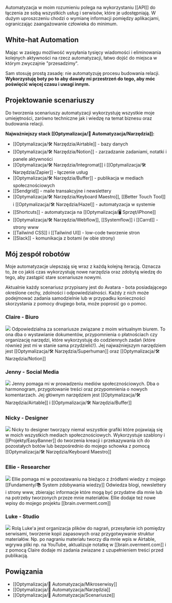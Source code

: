Automatyzacja w moim rozumieniu polega na wykorzystaniu [[API]] do łączenia ze sobą wszystkich usług i serwisów, które je udostępniają. W dużym uproszczeniu chodzi o wymianę informacji pomiędzy aplikacjami, ograniczając zaangażowanie człowieka do minimum.

## White-hat Automation
Mając w zasięgu możliwość wysyłania tysięcy wiadomości i eliminowania kolejnych aktywności na rzecz automatyzacji, łatwo dojść do miejsca w którym zwyczajnie "przesadzimy". 

Sam stosuję prostą zasadę: nie automatyzuję procesu budowania relacji. **Wykorzystuję boty po to aby dawały mi przestrzeń do tego, aby móc poświęcić więcej czasu i uwagi innym.**

## Projektowanie scenariuszy
Do tworzenia scenariuszy automatyzacji wykorzystuję wszystkie moje umiejętności, zarówno techniczne jak i wiedzę na temat biznesu oraz budowania relacji.

**Najważniejszy stack [[Optymalizacja/🤖 Automatyzacja/Narzędzia]]:** 
- [[Optymalizacja/🛠️ Narzędzia/Airtable]] - bazy danych
- [[Optymalizacja/🛠️ Narzędzia/Notion]] - zarzadzanie zadaniami, notatki i panele aktywności
- [[Optymalizacja/🛠️ Narzędzia/Integromat]] i [[Optymalizacja/🛠️ Narzędzia/Zapier]] - łączenie usług
- [[Optymalizacja/🛠️ Narzędzia/Buffer]] - publikacja w mediach społecznościowych
- [[Sendgrid]] - maile transakcyjne i newslettery
- [[Optymalizacja/🛠️ Narzędzia/Keyboard Maestro]], [[Better Touch Tool]] i [[Optymalizacja/🛠️ Narzędzia/Hazel]] - automatyzacja w systemie
- [[Shortcuts]] - automatyzacja na [[Optymalizacja/🖥️ Sprzęt/iPhone]]
- [[Optymalizacja/🛠️ Narzędzia/Webflow]], [[Systemflow]] i [[Carrd]] - strony www
- [[Tailwind CSS]] i [[Tailwind UI]] - low-code tworzenie stron
- [[Slack]] - komunikacja z botami (w obie strony)

## Mój zespół robotów
Moje automatyzacje ulepszają się wraz z każdą kolejną iteracją. Oznacza to, że co jakiś czas wykorzystuję nowe narzędzia oraz zdobytą wiedzę do tego, aby zastąpić stare scenariusze nowymi.

Aktualnie każdy scenariusz przypisany jest do Avatara - bota posiadającego określone cechy, zdolności i odpowiedzialności. Każdy z nich może podejmować zadania samodzielnie lub w przypadku konieczności skorzystania z pomocy drugiego bota, może poprosić go o pomoc. 



### Claire - Biuro
![](https://space.overment.com/g15SCJixXvzEcGXz1Fi7/Claire-Office.png)
Odpowiedzialna za scenariusze związane z moim wirtualnym biurem. To ona dba o wystawianie dokumentów, przypomnienia o płatnościach czy organizację narzędzi, które wykorzystuję do codziennych zadań (które również jest mi w stanie sama przydzielić!). Jej najważniejszym narzędziem jest [[Optymalizacja/🛠️ Narzędzia/Superhuman]] oraz [[Optymalizacja/🛠️ Narzędzia/Notion]]

### Jenny - Social Media
![](https://space.overment.com/2RHdid3HgnubEWBbFGBz/Jenny-Social-Media.png)
Jenny pomaga mi w prowadzeniu mediów społecznościowych. Dba o harmonogram, przygotowanie treści oraz przypomnienia o nowych komentarzach. Jej głównym narzędziem jest [[Optymalizacja/🛠️ Narzędzia/Airtable]] i [[Optymalizacja/🛠️ Narzędzia/Buffer]]

### Nicky - Designer
![](https://space.overment.com/NmnfAQuQDP3pQLETM4fL/Nicky-Designer.png)
Nicky to designer tworzący niemal wszystkie grafiki które pojawiają się w moich wszystkich mediach społecznościowych. Wykorzystuje szablony i [[Projekty/EasyBanner]] do tworzenia kreacji i przekazywania ich do pozostałych botów lub bezpośrednio do mojego schowka z pomocą [[Optymalizacja/🛠️ Narzędzia/Keyboard Maestro]]

### Ellie - Researcher
![](https://space.overment.com/30DlrdWqwsrOkAr42ReG/Ellie-Researcher.png)
Ellie pomaga mi w pozostawaniu na bieżąco z źródłami wiedzy z mojego [[Fundamenty/📚 System zdobywania wiedzy]] Odwiedza blogi, newslettery i strony www, zbierając informacje które mogą być przydatne dla mnie lub na potrzeby tworzonych przeze mnie materiałów. Ellie dodaje też nowe wpisy do mojego projektu [[brain.overment.com]]

### Luke - Studio
![](https://space.overment.com/hs32tUAIugXVHnxgJjDM/Luke-Studio.png)
Rolą Luke'a jest organizacja plików do nagrań, przesyłanie ich pomiędzy serwisami, tworzenie kopii zapasowych oraz przygotwywanie struktur materiałów. Np. po nagraniu materiału tworzy dla mnie wpis w Airtable, wgrywa pliki np. na YouTube, aktualizuje notatkę w [[brain.overment.com]] i z pomocą Claire dodaje mi zadania zwiazane z uzupełnieniem treści przed publikacją.

## Powiązania
- [[Optymalizacja/🤖 Automatyzacja/Mikroserwisy]]
- [[Optymalizacja/🤖 Automatyzacja/Narzędzia]]
- [[Optymalizacja/🤖 Automatyzacja/Scenariusze]]